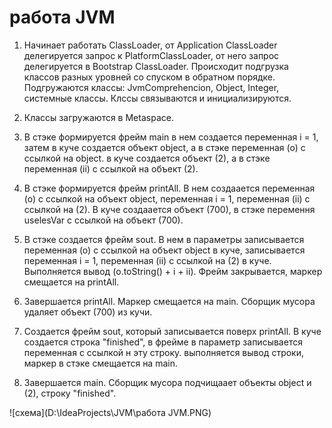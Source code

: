 # работа JVM

1. Начинает работать ClassLoader, от Application ClassLoader делегируется запрос к
 PlatformClassLoader, от него запрос делегируется в Bootstrap ClassLoader. Происходит подгрузка
 классов разных уровней со спуском в обратном порядке.
 Подгружаются классы: JvmComprehencion, Object, Integer, системные классы.
 Клссы связываются и инициализируются.

2. Классы загружаются в Metaspace.

3. В стэке формируется фрейм main в нем создается переменная i = 1, затем в куче создается объект
 object, а в стэке переменная (о) с ссылкой на object. в куче создается объект (2), а в стэке 
 переменная (ii) с ссылкой на объект (2).

4. В стэке формируется фрейм printAll. В нем создаается переменная (о) с ссылкой на объект object,
 переменная i = 1, переменная (ii) с ссылкой на (2). В куче создаается объект (700), в стэке 
 перемення uselesVar с ссылкой на объект (700).

5. В стэке создается фрейм sout. В нем в параметры записывается переменная (о) с ссылкой на объект 
object в куче, записывается переменная i = 1, переменная (ii) с ссылкой на (2) в куче. 
Выполняется вывод (o.toString() + i + ii). Фрейм закрывается, маркер смещается на printAll.

6. Завершается printAll. Маркер смещается на main. Сборщик мусора удаляет объект (700) из кучи.

7. Создается фрейм sout, который записывается поверх printAll. В куче создается строка "finished", 
в фрейме в параметр записывается переменная с ссылкой н эту строку. выполняется вывод строки, 
маркер в стэке смещается на main.

8. Завершается main. Сборщик мусора подчищаает объекты object и (2), строку "finished".

![схема](D:\IdeaProjects\JVM\работа JVM.PNG)

